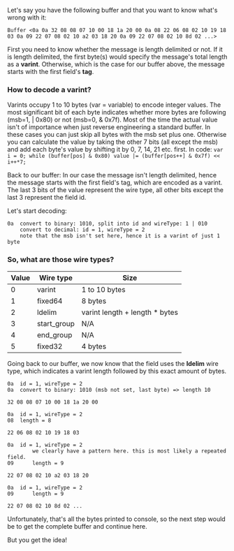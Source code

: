 Let's say you have the following buffer and that you want to know what's wrong with it:

`Buffer <0a 0a 32 08 08 07 10 00 18 1a 20 00 0a 08 22 06 08 02 10 19 18 03 0a 09 22 07 08 02 10 a2 03 18 20 0a 09 22 07 08 02 10 8d 02 ...>`

First you need to know whether the message is length delimited or not. If it is length delimited, the first byte(s) would specify the message's total length as a **varint**. Otherwise, which is the case for our buffer above, the message starts with the first field's **tag**.

### How to decode a varint?
Varints occupy 1 to 10 bytes (var = variable) to encode integer values. The most significant bit of each byte indicates whether more bytes are following (msb=1, | 0x80) or not (msb=0, & 0x7f). Most of the time the actual value isn't of importance when just reverse engineering a standard buffer. In these cases you can just skip all bytes with the msb set plus one. Otherwise you can calculate the value by taking the other 7 bits (all except the msb) and add each byte's value by shifting it by 0, 7, 14, 21 etc. first. In code: `var i = 0; while (buffer[pos] & 0x80) value |= (buffer[pos++] & 0x7f) << i++*7;`

Back to our buffer: In our case the message isn't length delimited, hence the message starts with the first field's tag, which are encoded as a varint. The last 3 bits of the value represent the wire type, all other bits except the last 3 represent the field id.

Let's start decoding:

```
0a	convert to binary: 1010, split into id and wireType: 1 | 010
  	convert to decimal: id = 1, wireType = 2
  	note that the msb isn't set here, hence it is a varint of just 1 byte
```

### So, what are those wire types?

Value     | Wire type   | Size
----------|-------------|------
0         | varint      | 1 to 10 bytes
1         | fixed64     | 8 bytes
2         | ldelim      | varint length + length * bytes
3         | start_group | N/A
4         | end_group   | N/A
5         | fixed32     | 4 bytes

Going back to our buffer, we now know that the field uses the **ldelim** wire type, which indicates a varint length followed by this exact amount of bytes.

```
0a	id = 1, wireType = 2
0a	convert to binary: 1010 (msb not set, last byte) => length 10

32 08 08 07 10 00 18 1a 20 00

0a	id = 1, wireType = 2
08	length = 8

22 06 08 02 10 19 18 03

0a	id = 1, wireType = 2 
        we clearly have a pattern here. this is most likely a repeated field.
09      length = 9

22 07 08 02 10 a2 03 18 20

0a	id = 1, wireType = 2
09      length = 9

22 07 08 02 10 8d 02 ...
```

Unfortunately, that's all the bytes printed to console, so the next step would be to get the complete buffer and continue here.

But you get the idea!